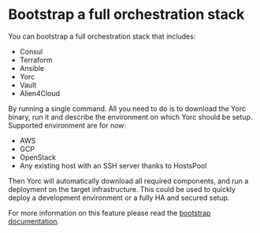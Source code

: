 # Bootstrap a full orchestration stack

You can bootstrap a full orchestration stack that includes:

* Consul
* Terraform
* Ansible
* Yorc
* Vault
* Alien4Cloud

By running a single command. All you need to do is to download the Yorc binary, run it and describe the environment
on which Yorc should be setup. Supported environment are for now:

* AWS
* GCP
* OpenStack
* Any existing host with an SSH server thanks to HostsPool

Then Yorc will automatically download all required components, and run a deployment on the target infrastructure.
This could be used to quickly deploy a development environment or a fully HA and secured setup.

For more information on this feature please read the [bootstrap documentation](https://yorc.readthedocs.io/en/v4.0.0/bootstrap.html).
